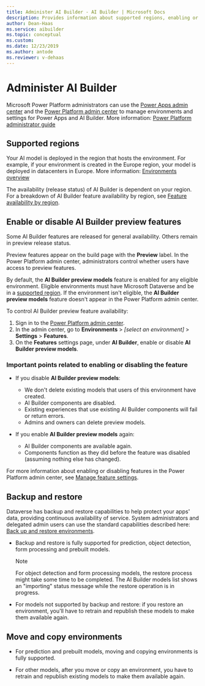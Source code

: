 ```yaml
---
title: Administer AI Builder - AI Builder | Microsoft Docs
description: Provides information about supported regions, enabling or disabling the feature, and backup/restore in AI Builder.
author: Dean-Haas
ms.service: aibuilder
ms.topic: conceptual
ms.custom: 
ms.date: 12/23/2019
ms.author: antode
ms.reviewer: v-dehaas
---
```


# Administer AI Builder

Microsoft Power Platform administrators can use the [Power Apps admin center](https://admin.powerapps.com) and the [Power Platform admin center](https://admin.powerplatform.microsoft.com) to manage environments and settings for Power Apps and AI Builder. More information: [Power Platform administrator guide](https://docs.microsoft.com/power-platform/admin/admin-documentation)

## Supported regions

Your AI model is deployed in the region that hosts the environment. For example, if your environment is created in the Europe region, your model is deployed in datacenters in Europe<!--Suggested to avoid the question of whether to use "European."-->. More information: [Environments overview](https://docs.microsoft.com/power-platform/admin/environments-overview)<!--note from editor: I used the stripped-down cross-reference wording because the introduction to this cross-reference didn't add anything new. ("For an overview... see Overview...") The title of the article you're linking to already said it all.-->

The availability (release status) of AI Builder is dependent on your region. For a breakdown of AI Builder feature availability by region, see [Feature availability by region](availability-region.md). 

## Enable or disable AI Builder preview features

Some AI Builder features are released for general availability. Others remain in preview release status.

Preview features appear on the build page with the **Preview** label. In the Power Platform admin center, administrators control whether users have access to preview features.

By default, the **AI Builder preview models** feature is enabled for any eligible environment. Eligible environments must have Microsoft Dataverse and be in a [supported region](availability-region.md). If the environment isn't eligible, the **AI Builder preview models** feature doesn't appear in the Power Platform admin center.

To control AI Builder preview feature availability:

1. Sign in to the [Power Platform admin center](https://admin.powerplatform.microsoft.com).
2. In the admin center, go to **Environments** > *[select an environment]* > **Settings** > **Features**.
3. On the **Features** settings page, under **AI Builder**, enable or disable **AI Builder preview models**.

### Important points related to enabling or disabling the feature

- If you disable **AI Builder preview models**:
  - We don't delete existing models that users of this environment have created.
  - AI Builder components are disabled.
  - Existing experiences that use existing AI Builder components will fail or return errors.
  - Admins and owners can delete preview models.<!--Is that what "of this type" meant?-->

- If you enable **AI Builder preview models** again:
  - AI Builder components are available again.
  - Components function as they did before the feature was disabled (assuming nothing else has changed).

For more information about enabling or disabling features in the Power Platform admin center, see [Manage feature settings](https://docs.microsoft.com/power-platform/admin/settings-features).

## Backup and restore

Dataverse has backup and restore capabilities to help protect your apps' data, providing continuous availability of service. System administrators and delegated admin users can use the standard capabilities described here: [Back up and restore environments](https://docs.microsoft.com/power-platform/admin/backup-restore-environments).

- Backup and restore is fully supported for prediction, object detection, form processing and prebuilt models.

  >[!NOTE]
  >For object detection and form processing models, the restore process might take some time to be completed. The AI Builder models list shows an "importing" status message while the restore operation is in progress.<!--Suggested.-->

- For models not supported by backup and restore: if you restore an environment, you'll have to retrain and republish these models to make them available again.

## Move and copy environments

- For prediction and prebuilt models, moving and copying environments is fully supported.<!--Suggested, to make the wording of these two bullet points parallel. -->

- For other models, after you move or copy an environment, you have to retrain and republish existing models to make them available again.
